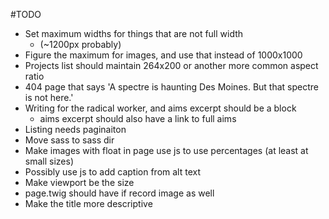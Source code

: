 #TODO

* Set maximum widths for things that are not full width
	* (~1200px probably)
* Figure the maximum for images, and use that instead of 1000x1000
* Projects list should maintain 264x200 or another more common aspect ratio
* 404 page that says 'A spectre is haunting Des Moines. But that spectre is not here.'
* Writing for the radical worker, and aims excerpt should be a block
	* aims excerpt should also have a link to full aims
* Listing needs paginaiton
* Move sass to sass dir
* Make images with float in page use js to use percentages (at least at small sizes)
* Possibly use js to add caption from alt text
* Make viewport be the size
* page.twig should have if record image as well
* Make the title more descriptive
